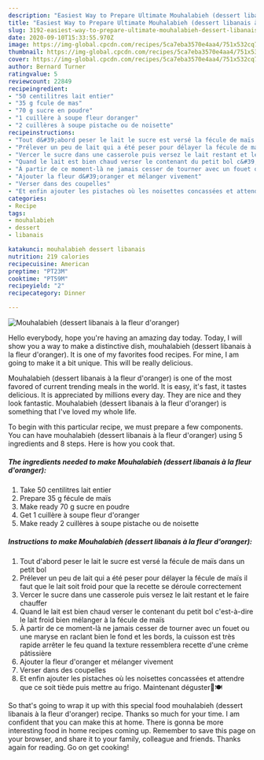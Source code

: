 ```yaml
---
description: "Easiest Way to Prepare Ultimate Mouhalabieh (dessert libanais à la fleur d&amp;#39;oranger)"
title: "Easiest Way to Prepare Ultimate Mouhalabieh (dessert libanais à la fleur d&amp;#39;oranger)"
slug: 3192-easiest-way-to-prepare-ultimate-mouhalabieh-dessert-libanais-a-la-fleur-d-and-39-oranger
date: 2020-09-10T15:33:55.970Z
image: https://img-global.cpcdn.com/recipes/5ca7eba3570e4aa4/751x532cq70/mouhalabieh-dessert-libanais-a-la-fleur-doranger-photo-principale-de-la-recette.jpg
thumbnail: https://img-global.cpcdn.com/recipes/5ca7eba3570e4aa4/751x532cq70/mouhalabieh-dessert-libanais-a-la-fleur-doranger-photo-principale-de-la-recette.jpg
cover: https://img-global.cpcdn.com/recipes/5ca7eba3570e4aa4/751x532cq70/mouhalabieh-dessert-libanais-a-la-fleur-doranger-photo-principale-de-la-recette.jpg
author: Bernard Turner
ratingvalue: 5
reviewcount: 22849
recipeingredient:
- "50 centilitres lait entier"
- "35 g fcule de mas"
- "70 g sucre en poudre"
- "1 cuillère à soupe fleur doranger"
- "2 cuillères à soupe pistache ou de noisette"
recipeinstructions:
- "Tout d&#39;abord peser le lait le sucre est versé la fécule de maïs dans un petit bol"
- "Prélever un peu de lait qui a été peser pour délayer la fécule de maïs il faut que le lait soit froid pour que la recette se déroule correctement"
- "Vercer le sucre dans une casserole puis versez le lait restant et le faire chauffer"
- "Quand le lait est bien chaud verser le contenant du petit bol c&#39;est-à-dire le lait froid bien mélanger à la fécule de maïs"
- "À partir de ce moment-là ne jamais cesser de tourner avec un fouet ou une maryse en raclant bien le fond et les bords, la cuisson est très rapide arrêter le feu quand la texture ressemblera recette d&#39;une crème pâtissière"
- "Ajouter la fleur d&#39;oranger et mélanger vivement"
- "Verser dans des coupelles"
- "Et enfin ajouter les pistaches où les noisettes concassées et attendre que ce soit tiède puis mettre au frigo. Maintenant déguster🥰🍽"
categories:
- Recipe
tags:
- mouhalabieh
- dessert
- libanais

katakunci: mouhalabieh dessert libanais 
nutrition: 219 calories
recipecuisine: American
preptime: "PT23M"
cooktime: "PT59M"
recipeyield: "2"
recipecategory: Dinner

---
```



![Mouhalabieh (dessert libanais à la fleur d&#39;oranger)](https://img-global.cpcdn.com/recipes/5ca7eba3570e4aa4/751x532cq70/mouhalabieh-dessert-libanais-a-la-fleur-doranger-photo-principale-de-la-recette.jpg)

Hello everybody, hope you're having an amazing day today. Today, I will show you a way to make a distinctive dish, mouhalabieh (dessert libanais à la fleur d&#39;oranger). It is one of my favorites food recipes. For mine, I am going to make it a bit unique. This will be really delicious.



Mouhalabieh (dessert libanais à la fleur d&#39;oranger) is one of the most favored of current trending meals in the world. It is easy, it's fast, it tastes delicious. It is appreciated by millions every day. They are nice and they look fantastic. Mouhalabieh (dessert libanais à la fleur d&#39;oranger) is something that I've loved my whole life.


To begin with this particular recipe, we must prepare a few components. You can have mouhalabieh (dessert libanais à la fleur d&#39;oranger) using 5 ingredients and 8 steps. Here is how you cook that.

<!--inarticleads1-->

##### The ingredients needed to make Mouhalabieh (dessert libanais à la fleur d&#39;oranger):

1. Take 50 centilitres lait entier
1. Prepare 35 g fécule de maïs
1. Make ready 70 g sucre en poudre
1. Get 1 cuillère à soupe fleur d&#39;oranger
1. Make ready 2 cuillères à soupe pistache ou de noisette




<!--inarticleads2-->

##### Instructions to make Mouhalabieh (dessert libanais à la fleur d&#39;oranger):

1. Tout d&#39;abord peser le lait le sucre est versé la fécule de maïs dans un petit bol
1. Prélever un peu de lait qui a été peser pour délayer la fécule de maïs il faut que le lait soit froid pour que la recette se déroule correctement
1. Vercer le sucre dans une casserole puis versez le lait restant et le faire chauffer
1. Quand le lait est bien chaud verser le contenant du petit bol c&#39;est-à-dire le lait froid bien mélanger à la fécule de maïs
1. À partir de ce moment-là ne jamais cesser de tourner avec un fouet ou une maryse en raclant bien le fond et les bords, la cuisson est très rapide arrêter le feu quand la texture ressemblera recette d&#39;une crème pâtissière
1. Ajouter la fleur d&#39;oranger et mélanger vivement
1. Verser dans des coupelles
1. Et enfin ajouter les pistaches où les noisettes concassées et attendre que ce soit tiède puis mettre au frigo. Maintenant déguster🥰🍽




So that's going to wrap it up with this special food mouhalabieh (dessert libanais à la fleur d&#39;oranger) recipe. Thanks so much for your time. I am confident that you can make this at home. There is gonna be more interesting food in home recipes coming up. Remember to save this page on your browser, and share it to your family, colleague and friends. Thanks again for reading. Go on get cooking!
